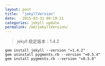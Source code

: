 ```yaml
---
layout: post
title:  "jekyllVersion"
date:   2015-03-31 09:19:11
categories: jekyll update
permalink: /md/jekyllVersion/
---
```

>jekyll 稳定版本：1.4.2

```
gem install jekyll --version "=1.4.2"
gem uninstall pygments.rb --version "=0.5.4"
gem install pygments.rb --version "=0.5.0"
```


[jekyll-gh]: https://github.com/mojombo/jekyll
[jekyll]:    http://jekyllrb.com
